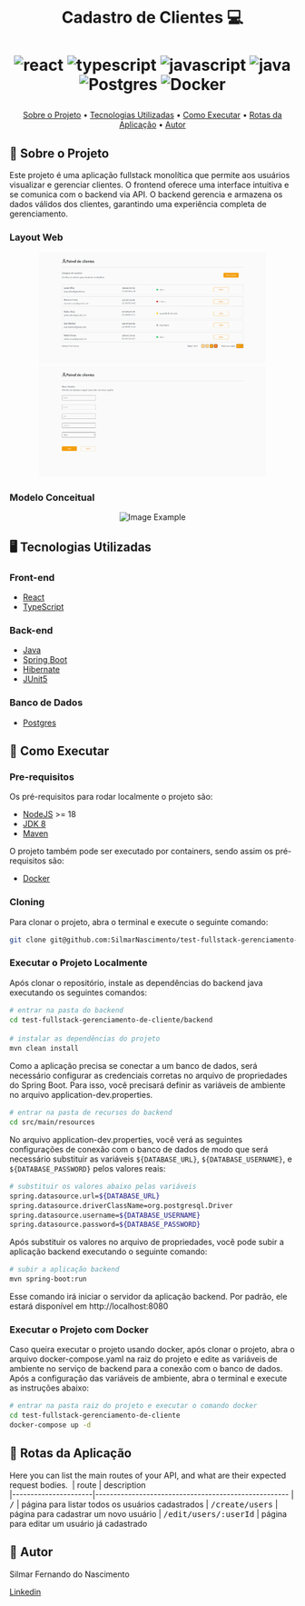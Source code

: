 [JAVASCRIPT__BADGE]: https://img.shields.io/badge/Javascript-000?style=for-the-badge&logo=javascript
[TYPESCRIPT__BADGE]: https://img.shields.io/badge/typescript-D4FAFF?style=for-the-badge&logo=typescript
[REACT__BADGE]: https://img.shields.io/badge/React-005CFE?style=for-the-badge&logo=react
[PROJECT__BADGE]: https://img.shields.io/badge/📱Visit_this_project-000?style=for-the-badge&logo=project
[PROJECT__URL]: https://github.com/SilmarNascimento/test-UOL-fullstack/tree/Silmar_Nascimento-main
[JAVA__BADGE]: https://img.shields.io/badge/java-%23ED8B00.svg?style=for-the-badge&logo=openjdk&logoColor=white
[POSTGRES__BADGE]: https://img.shields.io/badge/postgres-%23316192.svg?style=for-the-badge&logo=postgresql&logoColor=white
[Docker__BADGE]: https://img.shields.io/badge/docker-%230db7ed.svg?style=for-the-badge&logo=docker&logoColor=white

<h1 align="center" style="font-weight: bold;">Cadastro de Clientes 💻</h1>

<h1 align="center">

  <span>![react][REACT__BADGE]</span>
  <span>![typescript][TYPESCRIPT__BADGE]</span>
  <span>![javascript][JAVASCRIPT__BADGE]</span>
  <span>![java][JAVA__BADGE]</span>
  <span>![Postgres][POSTGRES__BADGE]</span>
  <span>![Docker][Docker__BADGE]</span>
</h1>

<p align="center">
  <a href="#about">Sobre o Projeto</a> • 
  <a href="#tech">Tecnologias Utilizadas</a> •
  <a href="#started">Como Executar</a> • 
  <a href="#routes">Rotas da Aplicação</a> • 
  <a href="#author">Autor</a>
</p>

<h2 id="about">📌 Sobre o Projeto</h2>

Este projeto é uma aplicação fullstack monolítica que permite aos usuários visualizar e gerenciar clientes. O frontend oferece uma interface intuitiva e se comunica com o backend via API. O backend gerencia e armazena os dados válidos dos clientes, garantindo uma experiência completa de gerenciamento.

<h3>Layout Web</h3>
  <p align="center">
    <img src="./assets/cadastro-cliente-home.png" alt="Tela de listagem" width="400px">
    <img src="./assets/cadastro-cliente-create-user.png" alt="Tela de cadastro" width="400px">
  </p>

<h3>Modelo Conceitual</h3>
  <p align="center">
    <img src="../.github/example.png" alt="Image Example" width="400px">
  </p>

<h2 id="tech">🖥️ Tecnologias Utilizadas</h2>
  <h3>Front-end</h3>

  - [React](https://github.com/facebook/react)
  - [TypeScript](https://github.com/microsoft/TypeScript)

  <h3>Back-end</h3>

  - [Java](https://www.oracle.com/java/technologies/java-se-glance.html)
  - [Spring Boot](https://github.com/spring-projects/spring-boot)
  - [Hibernate](https://hibernate.org/)
  - [JUnit5](https://github.com/junit-team/junit5/)

  <h3>Banco de Dados</h3>

  - [Postgres](https://github.com/postgres/postgres)

<h2 id="started">🚀 Como Executar</h2>

<h3>Pre-requisitos</h3>

Os pré-requisitos para rodar localmente o projeto são:

- [NodeJS](https://github.com/nodejs/nodejs.org) >= 18
- [JDK 8](https://www.oracle.com/java/technologies/downloads/?er=221886)
- [Maven](https://maven.apache.org/)

O projeto também pode ser executado por containers, sendo assim os pré-requisitos são:

- [Docker](https://www.docker.com/)

<h3>Cloning</h3>

Para clonar o projeto, abra o terminal e execute o seguinte comando:

```bash
git clone git@github.com:SilmarNascimento/test-fullstack-gerenciamento-de-cliente.git
```

<h3>Executar o Projeto Localmente</h3>

Após clonar o repositório, instale as dependências do backend java executando os seguintes comandos:

```bash
# entrar na pasta do backend
cd test-fullstack-gerenciamento-de-cliente/backend

# instalar as dependências do projeto
mvn clean install
```

Como a aplicação precisa se conectar a um banco de dados, será necessário configurar as credenciais corretas no arquivo de propriedades do Spring Boot. Para isso, você precisará definir as variáveis de ambiente no arquivo application-dev.properties.

```bash
# entrar na pasta de recursos do backend
cd src/main/resources
```

No arquivo application-dev.properties, você verá as seguintes configurações de conexão com o banco de dados de modo que será necessário substituir as variáveis `${DATABASE_URL}`, `${DATABASE_USERNAME}`, e `${DATABASE_PASSWORD}` pelos valores reais:

```bash
# substituir os valores abaixo pelas variáveis
spring.datasource.url=${DATABASE_URL}
spring.datasource.driverClassName=org.postgresql.Driver
spring.datasource.username=${DATABASE_USERNAME}
spring.datasource.password=${DATABASE_PASSWORD}
```

Após substituir os valores no arquivo de propriedades, você pode subir a aplicação backend executando o seguinte comando:

```bash
# subir a aplicação backend
mvn spring-boot:run
```

Esse comando irá iniciar o servidor da aplicação backend. Por padrão, ele estará disponível em http://localhost:8080

<h3>Executar o Projeto com Docker</h3>

Caso queira executar o projeto usando docker, após clonar o projeto, abra o arquivo docker-compose.yaml na raiz do projeto e edite as variáveis de ambiente no serviço de backend para a conexão com o banco de dados. Após a configuração das variáveis de ambiente, abra o terminal e execute as instruções abaixo:

```bash
# entrar na pasta raiz do projeto e executar o comando docker
cd test-fullstack-gerenciamento-de-cliente
docker-compose up -d
```

<h2 id="routes">📍 Rotas da Aplicação</h2>

Here you can list the main routes of your API, and what are their expected request bodies.
​
| route               | description                                          
|----------------------|-----------------------------------------------------
| <kbd>/</kbd>     | página para listar todos os usuários cadastrados
| <kbd>/create/users</kbd>     | página para cadastrar um novo usuário
| <kbd>/edit/users/:userId</kbd>     | página para editar um usuário já cadastrado

<h2 id="author">📝 Autor</h2>

Silmar Fernando do Nascimento

[Linkedin](https://www.linkedin.com/in/silmarnascimento/)